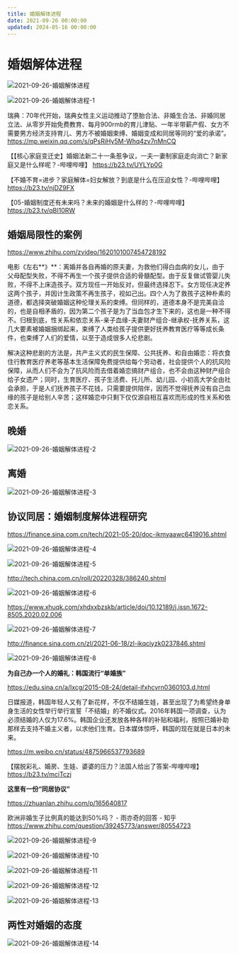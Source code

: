 ```yaml
---
title: 婚姻解体进程
date: 2021-09-26 00:00:00
updated: 2024-05-16 00:00:00
---
```


# 婚姻解体进程

![2021-09-26-婚姻解体进程](assets/2021-09-26-婚姻解体进程.jpeg)

![2021-09-26-婚姻解体进程-1](assets/2021-09-26-婚姻解体进程-1.png)

瑞典：70年代开始，瑞典女性主义运动推动了堕胎合法、非婚生合法、非婚同居立法、从零岁开始免费教育、每月900rmb的育儿津贴、一年半带薪产假、女方不需要男方经济支持育儿、男方不被婚姻束缚、婚姻变成和同居等同的“爱的承诺”。https://mp.weixin.qq.com/s/qPsRiHy5M-Whq4zv7nMnCQ

【【核心家庭变迁史】婚姻法新二十一条惹争议，一夫一妻制家庭走向消亡？新家庭又是什么样呢？-哔哩哔哩】 https://b23.tv/UYLYp0G

【不婚不育=进步？家庭解体=妇女解放？到底是什么在压迫女性？-哔哩哔哩】 https://b23.tv/njDZ9FX

【05-婚姻制度还有未来吗？未来的婚姻是什么样的？-哔哩哔哩】 https://b23.tv/qBI10RW

## 婚姻局限性的案例

https://www.zhihu.com/zvideo/1620101007454728192

电影《左右**》**：离婚并各自再婚的原夫妻，为救他们得白血病的女儿，由于父母配型失败，不得不再生一个孩子提供合适的骨髓配型。由于反复做试管婴儿失败，不得不上床造孩子。双方现任一开始反对，但最终选择忍下。女方现任决定养这两个孩子，并因计生政策不再生孩子，视如己出。四个人为了救孩子这种朴素的道德，都选择突破婚姻这种伦理关系的束缚。但同样的，道德本身不是完美自洽的，也是自相矛盾的，因为第二个孩子是为了当血包才生下来的，这也是一种不得不。归根到底，性关系和依恋关系-亲子血缘-夫妻财产组合-继承权-抚养关系，这几大要素被婚姻捆绑起来，束缚了人类给孩子提供更好抚养教育医疗等等成长条件，也束缚了人们的爱情，以至于造成很多人伦悲剧。

解决这种悲剧的方法是，共产主义式的民生保障、公共抚养、和自由婚恋：将衣食住行教育医疗养老等基本生活保障免费提供给每个劳动者，社会提供个人的抗风险保障，从而人们不会为了抗风险而去借着婚恋搞财产组合，也不会由这种财产组合给子女遗产；同时，生育医疗、孩子生活费、托儿所、幼儿园、小初高大学全由社会承担，于是人们抚养孩子不花钱，只需要提供陪伴，因而不觉得抚养没有自己血缘的孩子是给别人辛苦；这样婚恋中只剩下仅仅源自相互喜欢而形成的性关系和依恋关系。

## 晚婚

![2021-09-26-婚姻解体进程-2](assets/2021-09-26-婚姻解体进程-2.png)

## 离婚

![2021-09-26-婚姻解体进程-3](assets/2021-09-26-婚姻解体进程-3.jpeg)

## 协议同居：婚姻制度解体进程研究

https://finance.sina.com.cn/tech/2021-05-20/doc-ikmyaawc6419016.shtml

![2021-09-26-婚姻解体进程-4](assets/2021-09-26-婚姻解体进程-4.jpeg)

![2021-09-26-婚姻解体进程-5](assets/2021-09-26-婚姻解体进程-5.jpeg)

http://tech.china.com.cn/roll/20220328/386240.shtml

![2021-09-26-婚姻解体进程-6](assets/2021-09-26-婚姻解体进程-6.png)

https://www.xhuqk.com/xhdxxbzskb/article/doi/10.12189/j.issn.1672-8505.2020.02.006

![2021-09-26-婚姻解体进程-7](assets/2021-09-26-婚姻解体进程-7.jpeg)

http://finance.sina.com.cn/zl/2021-06-18/zl-ikqciyzk0237846.shtml

![2021-09-26-婚姻解体进程-8](assets/2021-09-26-婚姻解体进程-8.jpeg)

**为自己办一个人的婚礼：韩国流行“单婚族”**

https://edu.sina.cn/a/lxcg/2015-08-24/detail-ifxhcvrn0360103.d.html

日媒报道，韩国年轻人又有了新花样，不仅不结婚生娃，甚至出现了为希望终身单身生活的女性举行举行宣誓「不结婚」的不婚仪式。2016年韩国一项调查，认为必须结婚的人仅为17.6%。韩国企业还发放各种各样的补贴和福利，按照已婚补助那样去支持不婚主义者，以求他们生育。日本媒体惊呼，韩国的现在就是日本的未来。

https://m.weibo.cn/status/4875966537793689

【摆脱彩礼、婚房、生娃、婆婆的压力？法国人给出了答案-哔哩哔哩】 https://b23.tv/mciTczj

**这里有一份“同居协议”**

https://zhuanlan.zhihu.com/p/165640817

欧洲非婚生子比例真的能达到50%吗？ - 雨亦奇的回答 - 知乎
https://www.zhihu.com/question/39245773/answer/80554723

![2021-09-26-婚姻解体进程-9](assets/2021-09-26-婚姻解体进程-9.jpeg)

![2021-09-26-婚姻解体进程-10](assets/2021-09-26-婚姻解体进程-10.jpeg)

![2021-09-26-婚姻解体进程-11](assets/2021-09-26-婚姻解体进程-11.jpeg)

![2021-09-26-婚姻解体进程-12](assets/2021-09-26-婚姻解体进程-12.jpeg)

![2021-09-26-婚姻解体进程-13](assets/2021-09-26-婚姻解体进程-13.jpeg)

## 两性对婚姻的态度

![2021-09-26-婚姻解体进程-14](assets/2021-09-26-婚姻解体进程-14.png)

